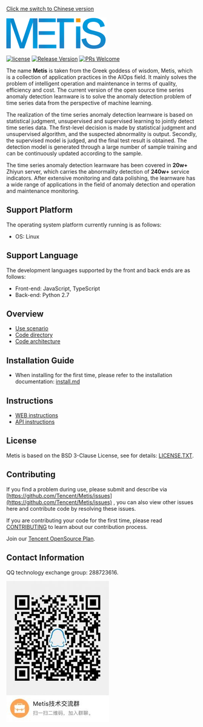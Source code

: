 [Click me switch to Chinese version](README.md)

![](docs/images/Metis_logo.png)

[![license](http://img.shields.io/badge/license-BSD3-blue.svg)](https://github.com/tencent/Metis/master/LICENSE.TXT)
[![Release Version](https://img.shields.io/badge/release-0.2.0-red.svg)](https://github.com/tencent/Metis/releases)
[![PRs Welcome](https://img.shields.io/badge/PRs-welcome-brightgreen.svg)](https://github.com/tencent/Metis/pulls)
 
The name **Metis** is taken from the Greek goddess of wisdom, Metis, which is a collection of application practices in the AIOps field. It mainly solves the problem of intelligent operation and maintenance in terms of quality, efficiency and cost. The current version of the open source time series anomaly detection learnware is to solve the anomaly detection problem of time series data from the perspective of machine learning.

The realization of the time series anomaly detection learnware is based on statistical judgment, unsupervised and supervised learning to jointly detect time series data. The first-level decision is made by statistical judgment and unsupervised algorithm, and the suspected abnormality is output. Secondly, the supervised model is judged, and the final test result is obtained. The detection model is generated through a large number of sample training and can be continuously updated according to the sample.

The time series anomaly detection learnware has been covered in **20w+** Zhiyun server, which carries the abnormality detection of **240w+** service indicators. After extensive monitoring and data polishing, the learnware has a wide range of applications in the field of anomaly detection and operation and maintenance monitoring.

## Support Platform

The operating system platform currently running is as follows:

- OS: Linux

## Support Language

The development languages supported by the front and back ends are as follows:

- Front-end: JavaScript, TypeScript
- Back-end: Python 2.7

## Overview

* [Use scenario](docs/usecase.md)
* [Code directory](docs/code_framework.md)
* [Code architecture](docs/architecture.md)

## Installation Guide

* When installing for the first time, please refer to the installation documentation: [install.md](docs/install.md)

## Instructions

* [WEB instructions](docs/web_userguide.md)
* [API instructions](docs/api_userguide.md)

## License

Metis is based on the BSD 3-Clause License, see for details: [LICENSE.TXT](LICENSE.TXT).

## Contributing

If you find a problem during use, please submit and describe via [https://github.com/Tencent/Metis/issues](https://github.com/Tencent/Metis/issues) , you can also view other issues here and contribute code by resolving these issues.

If you are contributing your code for the first time, please read [CONTRIBUTING](CONTRIBUTING.md) to learn about our contribution process.

Join our [Tencent OpenSource Plan](https://opensource.tencent.com/contribution).

## Contact Information

QQ technology exchange group: 288723616.

![qq_group](docs/images/qq_group.png)